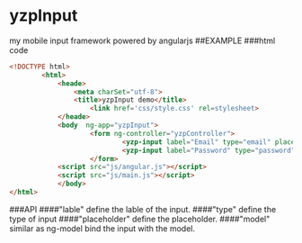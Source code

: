 # yzpInput
my mobile input framework powered by angularjs
##EXAMPLE
###html code
```html
<!DOCTYPE html>
        <html>
            <heade>
                <meta charSet="utf-8">
                <title>yzpInput demo</title>
		            <link href='css/style.css' rel=stylesheet>
            </heade>
            <body  ng-app="yzpInput">
                    <form ng-controller="yzpController">
                            <yzp-input label="Email" type="email" placeholder="邮箱（推荐Gmail）" model="form.email"></yzp-input>/* set the type of the input to email*/
                            <yzp-input label="Password" type="password" placeholder="密码（8-15字符）" model="form.password"></yzp-input>/*set the type of the input to password*/
                    </form>
            <script src="js/angular.js"></script>
            <script src="js/main.js"></script>
            </body>
</html>
```
###API
####"lable" define the lable of the input.
####"type"  define the type of input
####"placeholder" define the placeholder.
####"model" similar as ng-model bind the input with the model.
